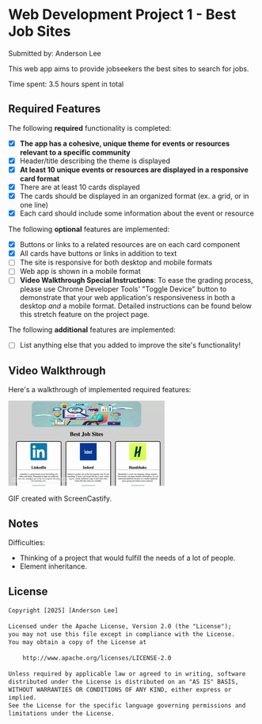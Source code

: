 # Web Development Project 1 - Best Job Sites

Submitted by: Anderson Lee

This web app aims to provide jobseekers the best sites to search for jobs.

Time spent: 3.5 hours spent in total

## Required Features

The following **required** functionality is completed:

- [x] **The app has a cohesive, unique theme for events or resources relevant to a specific community**
- [x] Header/title describing the theme is displayed
- [x] **At least 10 unique events or resources are displayed in a responsive card format**
- [x] There are at least 10 cards displayed
- [x] The cards should be displayed in an organized format (ex. a grid, or in one line)
- [x] Each card should include some information about the event or resource

The following **optional** features are implemented:

- [x] Buttons or links to a related resources are on each card component
- [x] All cards have buttons or links in addition to text
- [ ] The site is responsive for both desktop and mobile formats
- [ ] Web app is shown in a mobile format
- [ ] **Video Walkthrough Special Instructions**: To ease the grading process, please use Chrome Developer Tools' "Toggle Device" button to demonstrate that your web application's responsiveness in both a desktop _and_ a mobile format. Detailed instructions can be found below this stretch feature on the project page.

The following **additional** features are implemented:

- [ ] List anything else that you added to improve the site's functionality!

## Video Walkthrough

Here's a walkthrough of implemented required features:

<img src='./demo.gif' title='Video Walkthrough' width='' alt='Video Walkthrough' />

<!-- Replace this with whatever GIF tool you used! -->

GIF created with ScreenCastify.

<!-- Recommended tools:
[Kap](https://getkap.co/) for macOS
[ScreenToGif](https://www.screentogif.com/) for Windows
[peek](https://github.com/phw/peek) for Linux. -->

## Notes

Difficulties:

- Thinking of a project that would fulfill the needs of a lot of people.
- Element inheritance.

## License

    Copyright [2025] [Anderson Lee]

    Licensed under the Apache License, Version 2.0 (the "License");
    you may not use this file except in compliance with the License.
    You may obtain a copy of the License at

        http://www.apache.org/licenses/LICENSE-2.0

    Unless required by applicable law or agreed to in writing, software
    distributed under the License is distributed on an "AS IS" BASIS,
    WITHOUT WARRANTIES OR CONDITIONS OF ANY KIND, either express or implied.
    See the License for the specific language governing permissions and
    limitations under the License.
